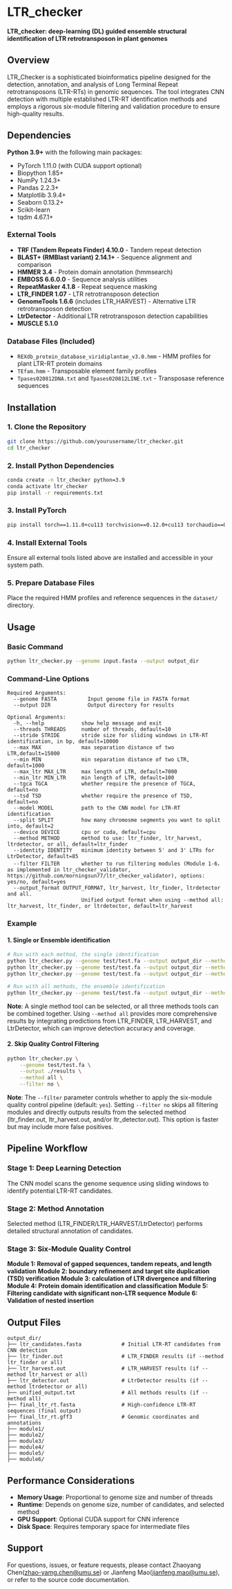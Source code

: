 # LTR_checker

**LTR_checker: deep-learning (DL) guided ensemble structural identification of LTR retrotransposon in plant genomes**

## Overview

LTR_Checker is a sophisticated bioinformatics pipeline designed for the detection, annotation, and analysis of Long Terminal Repeat retrotransposons (LTR-RTs) in genomic sequences. The tool integrates CNN detection with multiple established LTR-RT identification methods and employs a rigorous six-module filtering and validation procedure to ensure high-quality results.

## Dependencies

**Python 3.9+** with the following main packages:
- PyTorch 1.11.0 (with CUDA support optional)
- Biopython 1.85+
- NumPy 1.24.3+
- Pandas 2.2.3+
- Matplotlib 3.9.4+
- Seaborn 0.13.2+
- Scikit-learn
- tqdm 4.67.1+

### External Tools

- **TRF (Tandem Repeats Finder) 4.10.0** - Tandem repeat detection
- **BLAST+ (RMBlast variant) 2.14.1+** - Sequence alignment and comparison
- **HMMER 3.4** - Protein domain annotation (hmmsearch)
- **EMBOSS 6.6.0.0** - Sequence analysis utilities
- **RepeatMasker 4.1.8** - Repeat sequence masking
- **LTR_FINDER 1.07** - LTR retrotransposon detection
- **GenomeTools 1.6.6** (includes LTR_HARVEST) - Alternative LTR retrotransposon detection
- **LtrDetector** - Additional LTR retrotransposon detection capabilities
- **MUSCLE 5.1.0**

### Database Files (Included)

- `REXdb_protein_database_viridiplantae_v3.0.hmm` - HMM profiles for plant LTR-RT protein domains
- `TEfam.hmm` - Transposable element family profiles
- `Tpases020812DNA.txt` and `Tpases020812LINE.txt` - Transposase reference sequences

## Installation

### 1. Clone the Repository
```bash
git clone https://github.com/yourusername/ltr_checker.git
cd ltr_checker
```

### 2. Install Python Dependencies
```bash
conda create -n ltr_checker python=3.9
conda activate ltr_checker
pip install -r requirements.txt
```

### 3. Install PyTorch
```bash
pip install torch==1.11.0+cu113 torchvision==0.12.0+cu113 torchaudio==0.11.0 --extra-index-url https://download.pytorch.org/whl/cu113
```

### 4. Install External Tools

Ensure all external tools listed above are installed and accessible in your system path.

### 5. Prepare Database Files

Place the required HMM profiles and reference sequences in the `dataset/` directory.

## Usage

### Basic Command
```bash
python ltr_checker.py --genome input.fasta --output output_dir
```

### Command-Line Options
```
Required Arguments:
  --genome FASTA          Input genome file in FASTA format
  --output DIR            Output directory for results

Optional Arguments:
  -h, --help            show help message and exit
  --threads THREADS     number of threads, default=10
  --stride STRIDE       stride size for sliding windows in LTR-RT identification, in bp, default=10000
  --max MAX             max separation distance of two LTR,default=15000
  --min MIN             min separation distance of two LTR, default=1000
  --max_ltr MAX_LTR     max length of LTR, default=7000
  --min_ltr MIN_LTR     min length of LTR, default=100
  --tgca TGCA           whether require the presence of TGCA, default=no
  --tsd TSD             whether require the presence of TSD, default=no
  --model MODEL         path to the CNN model for LTR-RT identification
  --split SPLIT         how many chromosme segments you want to split into, default=2
  --device DEVICE       cpu or cuda, default=cpu
  --method METHOD       method to use: ltr_finder, ltr_harvest, ltrdetector, or all, default=ltr_finder
  --identity IDENTITY   minimum identity between 5' and 3' LTRs for LtrDetector, default=85
  --filter FILTER       whether to run filtering modules (Module 1-6，as implemented in ltr_checker_validator, https://github.com/morningsun77/ltr_checker_validator), options: yes/no, default=yes
  --output_format OUTPUT_FORMAT, ltr_harvest, ltr_finder, ltrdetector and all.
                        Unified output format when using --method all: ltr_harvest, ltr_finder, or ltrdetector, default=ltr_harvest
```

### Example

#### 1. Single or Ensemble identification
```bash
# Run with each method, the single identification
python ltr_checker.py --genome test/test.fa --output output_dir --method ltr_finder
python ltr_checker.py --genome test/test.fa --output output_dir --method ltr_harvest
python ltr_checker.py --genome test/test.fa --output output_dir --method ltrdetector

# Run with all methods, the ensemble identification
python ltr_checker.py --genome test/test.fa --output output_dir --method all
```
**Note**: A single method tool can be selected, or all three methods tools can be combined together. Using `--method all` provides more comprehensive results by integrating predictions from LTR_FINDER, LTR_HARVEST, and LtrDetector, which can improve detection accuracy and coverage.

#### 2. Skip Quality Control Filtering
```bash
python ltr_checker.py \
    --genome test/test.fa \
    --output ./results \
    --method all \
    --filter no \
```

**Note**: The `--filter` parameter controls whether to apply the six-module quality control pipeline (default: `yes`). Setting `--filter no` skips all filtering modules and directly outputs results from the selected method (ltr_finder.out, ltr_harvest.out, and/or ltr_detector.out). This option is faster but may include more false positives.

## Pipeline Workflow

### Stage 1: Deep Learning Detection

The CNN model scans the genome sequence using sliding windows to identify potential LTR-RT candidates.

### Stage 2: Method Annotation

Selected method (LTR_FINDER/LTR_HARVEST/LtrDetector) performs detailed structural annotation of candidates.

### Stage 3: Six-Module Quality Control

**Module 1: Removal of gapped sequences, tandem repeats, and length validation**
**Module 2: boundary refinement and target site duplication (TSD) verification**
**Module 3: calculation of LTR divergence and filtering**
**Module 4: Protein domain identification and classification**
**Module 5: Filtering candidate with significant non-LTR sequence**
**Module 6: Validation of nested insertion**


## Output Files
```
output_dir/
├── ltr_candidates.fasta             # Initial LTR-RT candidates from CNN detection
├── ltr_finder.out                   # LTR_FINDER results (if --method ltr_finder or all)
├── ltr_harvest.out                  # LTR_HARVEST results (if --method ltr_harvest or all)
├── ltr_detector.out                 # LtrDetector results (if --method ltrdetector or all)
├── unified_output.txt               # All methods results (if --method all)
├── final_ltr_rt.fasta               # High-confidence LTR-RT sequences (final output)
├── final_ltr_rt.gff3                # Genomic coordinates and annotations
├── module1/                         
├── module2/                        
├── module3/                         
├── module4/                         
├── module5/                         
├── module6/                         
```

## Performance Considerations

- **Memory Usage**: Proportional to genome size and number of threads
- **Runtime**: Depends on genome size, number of candidates, and selected method
- **GPU Support**: Optional CUDA support for CNN inference
- **Disk Space**: Requires temporary space for intermediate files

## Support

For questions, issues, or feature requests, please contact Zhaoyang Chen(zhao-yamg.chen@umu.se) or Jianfeng Mao(jianfeng.mao@umu.se), or refer to the source code documentation.

